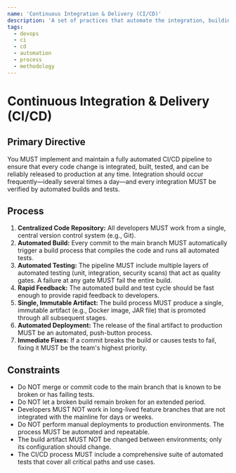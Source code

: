 ```yaml
---
name: 'Continuous Integration & Delivery (CI/CD)'
description: 'A set of practices that automate the integration, building, testing, and deployment of software to enable rapid and reliable releases.'
tags:
  - devops
  - ci
  - cd
  - automation
  - process
  - methodology
---
```


# Continuous Integration & Delivery (CI/CD)

## Primary Directive

You MUST implement and maintain a fully automated CI/CD pipeline to ensure that every code change is integrated, built, tested, and can be reliably released to production at any time. Integration should occur frequently—ideally several times a day—and every integration MUST be verified by automated builds and tests.

## Process

1. **Centralized Code Repository:** All developers MUST work from a single, central version control system (e.g., Git).
2. **Automated Build:** Every commit to the main branch MUST automatically trigger a build process that compiles the code and runs all automated tests.
3. **Automated Testing:** The pipeline MUST include multiple layers of automated testing (unit, integration, security scans) that act as quality gates. A failure at any gate MUST fail the entire build.
4. **Rapid Feedback:** The automated build and test cycle should be fast enough to provide rapid feedback to developers.
5. **Single, Immutable Artifact:** The build process MUST produce a single, immutable artifact (e.g., Docker image, JAR file) that is promoted through all subsequent stages.
6. **Automated Deployment:** The release of the final artifact to production MUST be an automated, push-button process.
7. **Immediate Fixes:** If a commit breaks the build or causes tests to fail, fixing it MUST be the team's highest priority.

## Constraints

- Do NOT merge or commit code to the main branch that is known to be broken or has failing tests.
- Do NOT let a broken build remain broken for an extended period.
- Developers MUST NOT work in long-lived feature branches that are not integrated with the mainline for days or weeks.
- Do NOT perform manual deployments to production environments. The process MUST be automated and repeatable.
- The build artifact MUST NOT be changed between environments; only its configuration should change.
- The CI/CD process MUST include a comprehensive suite of automated tests that cover all critical paths and use cases.
